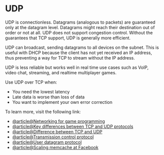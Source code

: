 # UDP

UDP is connectionless. Datagrams (analogous to packets) are guaranteed only at the datagram level. Datagrams might reach their destination out of order or not at all. UDP does not support congestion control. Without the guarantees that TCP support, UDP is generally more efficient.

UDP can broadcast, sending datagrams to all devices on the subnet. This is useful with DHCP because the client has not yet received an IP address, thus preventing a way for TCP to stream without the IP address.

UDP is less reliable but works well in real time use cases such as VoIP, video chat, streaming, and realtime multiplayer games.

Use UDP over TCP when:

- You need the lowest latency
- Late data is worse than loss of data
- You want to implement your own error correction

To learn more, visit the following link:

- [@article@Networking for game programming](http://gafferongames.com/networking-for-game-programmers/udp-vs-tcp/)
- [@article@Key differences between TCP and UDP protocols](http://www.cyberciti.biz/faq/key-differences-between-tcp-and-udp-protocols/)
- [@article@Difference between TCP and UDP](http://stackoverflow.com/questions/5970383/difference-between-tcp-and-udp)
- [@article@Transmission control protocol](https://en.wikipedia.org/wiki/Transmission_Control_Protocol)
- [@article@User datagram protocol](https://en.wikipedia.org/wiki/User_Datagram_Protocol)
- [@article@Scaling memcache at Facebook](http://www.cs.bu.edu/~jappavoo/jappavoo.github.com/451/papers/memcache-fb.pdf)
